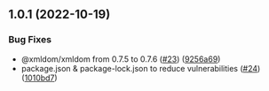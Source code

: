 ## 1.0.1 (2022-10-19)


### Bug Fixes

* @xmldom/xmldom from 0.7.5 to 0.7.6 ([#23](https://github.com/thecyberworld/thecyberhub-app/issues/23)) ([9256a69](https://github.com/thecyberworld/thecyberhub-app/commit/9256a6959da51cd42423ffec102583dd659d1fca))
* package.json & package-lock.json to reduce vulnerabilities ([#24](https://github.com/thecyberworld/thecyberhub-app/issues/24)) ([1010bd7](https://github.com/thecyberworld/thecyberhub-app/commit/1010bd78383e8c944896b3d1edca6b3110bdd314))



